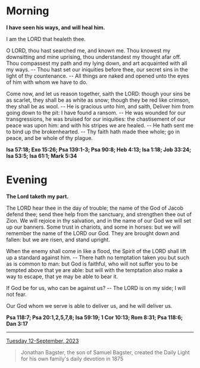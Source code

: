 # Morning

**I have seen his ways, and will heal him.**
 
I am the LORD that healeth thee.
 
O LORD, thou hast searched me, and known me. Thou knowest my downsitting and mine uprising, thou understandest my thought afar off. Thou compassest my path and my lying down, and art acquainted with all my ways. -- Thou hast set our iniquities before thee, our secret sins in the light of thy countenance. -- All things are naked and opened unto the eyes of him with whom we have to do.
 
Come now, and let us reason together, saith the LORD: though your sins be as scarlet, they shall be as white as snow; though they be red like crimson, they shall be as wool. -- He is gracious unto him, and saith, Deliver him from going down to the pit: I have found a ransom. -- He was wounded for our transgressions, he was bruised for our iniquities: the chastisement of our peace was upon him: and with his stripes we are healed. -- He hath sent me to bind up the brokenhearted. -- Thy faith hath made thee whole; go in peace, and be whole of thy plague.  

**Isa 57:18; Exo 15:26; Psa 139:1-3; Psa 90:8; Heb 4:13; Isa 1:18; Job 33:24; Isa 53:5; Isa 61:1; Mark 5:34**

# Evening

**The Lord taketh my part.**
 
The LORD hear thee in the day of trouble; the name of the God of Jacob defend thee; send thee help from the sanctuary, and strengthen thee out of Zion. We will rejoice in thy salvation, and in the name of our God we will set up our banners. Some trust in chariots, and some in horses: but we will remember the name of the LORD our God. They are brought down and fallen: but we are risen, and stand upright.
 
When the enemy shall come in like a flood, the Spirit of the LORD shall lift up a standard against him. -- There hath no temptation taken you but such as is common to man: but God is faithful, who will not suffer you to be tempted above that ye are able: but will with the temptation also make a way to escape, that ye may be able to bear it.
 
If God be for us, who can be against us? -- The LORD is on my side; I will not fear.
 
Our God whom we serve is able to deliver us, and he will deliver us.  

**Psa 118:7; Psa 20:1,2,5,7,8; Isa 59:19; 1 Cor 10:13; Rom 8:31; Psa 118:6; Dan 3:17**

---

[Tuesday 12-September, 2023](https://t.me/s/daily_light)

> Jonathan Bagster, the son of Samuel Bagster, created the Daily Light for his own family's daily devotion in 1875

